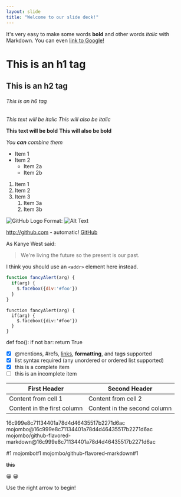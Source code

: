 ```yaml
---
layout: slide
title: "Welcome to our slide deck!"
---
```


It's very easy to make some words **bold** and other words *italic* with Markdown. You can even [link to Google!](http://google.com)

# This is an h1 tag
## This is an h2 tag
###### This is an h6 tag
    
*This text will be italic*
_This will also be italic_

**This text will be bold**
__This will also be bold__

_You **can** combine them_

* Item 1
* Item 2
  * Item 2a
  * Item 2b

    
1. Item 1
1. Item 2
1. Item 3
   1. Item 3a
   1. Item 3b

![GitHub Logo](/images/logo.png)
Format: ![Alt Text](url)
    

http://github.com - automatic!
[GitHub](http://github.com)
    
As Kanye West said:

> We're living the future so
> the present is our past.
    
I think you should use an
`<addr>` element here instead.
    
```javascript
function fancyAlert(arg) {
  if(arg) {
    $.facebox({div:'#foo'})
  }
}
```
    function fancyAlert(arg) {
      if(arg) {
        $.facebox({div:'#foo'})
      }
    }

def foo():
    if not bar:
        return True

- [x] @mentions, #refs, [links](), **formatting**, and <del>tags</del> supported
- [x] list syntax required (any unordered or ordered list supported)
- [x] this is a complete item
- [ ] this is an incomplete item
    
First Header | Second Header
------------ | -------------
Content from cell 1 | Content from cell 2
Content in the first column | Content in the second column
    
16c999e8c71134401a78d4d46435517b2271d6ac
mojombo@16c999e8c71134401a78d4d46435517b2271d6ac
mojombo/github-flavored-markdown@16c999e8c71134401a78d4d46435517b2271d6ac
    
#1
mojombo#1
mojombo/github-flavored-markdown#1

~~this~~

😀	:grinning:
    
    
    
    
    
Use the right arrow to begin!
